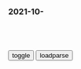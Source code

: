 ### 2021-10-　

```note
```

<table id="tbc" style="white-space:pre-wrap">
</table>
<button onclick="toggleb()">toggle</button>
<button onclick="loadparse()">loadparse</button>
<br>
<!-- 🌸<br>🍅-　-🍑<hr>🍀 --> <textarea rows="30" cols="100" style="display: none" id="tar">

脑残儿童欢乐多，前提得是真脑残。
否则，
每一个违心的假笑，灵魂就丢失一点点。
每一次虚幻的快感，失落就增加一个钟。

2021/11/18
诉诸暴力，跟渣男中门对狙。
杀敌八百，自损一万二。

诉诸暴力机关，除非去意已决或面临危险。
否则报井之后，你怎么面对渣男？

诉诸暴力威胁，找俩古惑仔恐吓渣男。
你晚上回家，渣男跟一屋子古惑仔喝酒等你。

2021/11/10
需努力
九州疆土尽膻腥，郑王抗清未成功。
恨无齐桓罗斯福，百里江山留大明。

2021/11/4

懒分两面，肉体精神。
身懒而笨，脑懒而傻。
笨而不会，傻而不学。
不会而错，不学不改。
长年循环，情绪累积。
暴戾易怒，精神意淫。
越错越横，狂犬发病。
越错越怂，阿Q养成。

2021年10月28日
杀敌高达八百多，自损不到一万二。
一千步笑五十步，人至至贱则无敌。

如何看待国外媒体“一千步笑五十步”的行为_百度知道
https://zhidao.baidu.com/question/567694021107328604.html

2021/10/28 下午2:57:43

没有坏，只有蠢。
你说某人狠坏，他八成还很得意。
但你说某人不坏，就是蠢而已。
你可怜他，他还恨你。
蠢吧，Double kill。

拉洋片解
不到黄河心不死，不见棺材不落泪，
明知是死胡同，一条道跑到黑。
本质上是智力上的懒惰，拒绝判断，放弃思考。
身体上懒惰，糊弄，放任事态恶化，
叠加智力懒惰，不闻不问，自欺欺人。
再叠加身体懒惰，捂耳堵嘴，埋头逃避。
直到不可收拾。

一个报徒，为了摆脱自己的道德困境，
天天指着，另一个曾经一起当小偷的同伙，
破口大骂其是杀人犯。

在80年代,魏淑芬姑娘肯和《懒汉相亲》的重要条件是家里有大彩电。
http://5b0988e595225.cdn.sohucs.com/images/20180726/b1feb31cc35c4d83b8aa036631cbb32d.jpeg

小偷、b徒、杀人犯“三q分立”_腾讯新闻
https://new.qq.com/omn/20210111/20210111A03OSN00.html

十四万人齐解甲，更无一个是男儿。
万乘之锅伐万乘，人力不至五旬举。
岂有他哉避水火，敏若大旱望云霓。
齐强广地无仁郑，是动天下之兵来。
商女不知亡锅恨，箪食壶浆迎王师。
咨女殷商鉴不远，灭秦者秦非天下。

s联解体时，为何400多万s联j队竟无一人是男儿?_网易订阅
https://www.163.com/dy/article/EN8NT8VA05374WF0.html

h旗文稿：s联解体前sg基层“男儿为何不抗争”
https://www.guancha.cn/politics/2015_10_27_339015_s.shtml

2021/10/19 下午5:21:02

<font size="2"><b>
读书 |1991年，一场试图拯救苏联的未遂z变</b></font><br>
https://wenhui.whb.cn/third/baidu/202112/13/438748.html

<font size="1" style="color:#DCDCDC"><b>2021/12/14 上午11:25:44</b></font><br>

<font size="2"><b>
老爸：客人点鱼却不吃，三大厨都尝不出问题，老师傅一口尝出来,影视,伦理片,好看视频</b></font><br>
https://haokan.baidu.com/v?vid=7643572371211604893&sfrom=baidu-feed

哪道菜客人不喜欢吃的，都亲自尝一尝。

<font size="1" style="color:#DCDCDC"><b>2021/12/14 上午11:33:46</b></font><br>

涅克拉索夫说：对足锅来说，没有比一切都满意的艾锅者更可怕的敌人了。

重锅人说宁死也不动脑，
宁死也不做事，宁死也不面对。
不用怀疑，她是认真的。
2021年10月17日

圣哥传∞
难人没有一个好东西，家暴只有0次和无数次。
只会用夏半身思考的动物，出轨只有0次和无数次。
一说到自己的问题，下辈子我再好好过。
难陀？！ふざけるな！
只是我想告诉你，摆烂只有0和无数次。

下辈子我再好好过_百度百科
https://baike.baidu.com/item/%E4%B8%8B%E8%BE%88%E5%AD%90%E6%88%91%E5%86%8D%E5%A5%BD%E5%A5%BD%E8%BF%87

2021/10/19 上午10:43:53

卫青不败由天幸，天幸卫青负子夫。
燕然未勒归无计，岂有霍光甚董曹。

天何言哉
上帝不掷骰子。
他只是定义了底层法则。
乃是人类创造了骰子，乃是人类定义了骰子的面数。
乃是人类定义了骰子的个数，乃是人类定义了骰子的玩法。
骰子的运动轨迹，必遵循人类所发现的牛顿定律。
骰子某一面朝上的概率必遵循底层法则。
上帝成全了人类掷骰子的可能性。
上帝成全了骰子被创造的可能性。
上帝许可了基于底层法则的一切。
上帝许可了人类自由创造的权能。
God Is In His Heaven,All Rights With the World.
人类却既不创造，也不自由。
如同动物既不自由，也不创造。

麦琪的礼物
秃子做梦也想不到，跟兔子斗了一辈子，
秃子秃孙们却为了小浅钱，把停车位卖给兔子。
兔子做梦也想不到，跟秃子斗了一辈子，
兔子兔孙们却为了小浅钱，在乌托邦复币秃子。
想想作者临死前说过的话吧，人之所以异于禽兽者几希啊亲。

秦俗多禁忌，谏以为诽谤。
忠言身戮没，吏持禄取容。
言马以阿顺，谩欺不闻过。
青衿困泥涂，千载少直臣。

千人之诺诺，不如一士谔。
武王谔以昌，殷纣墨以亡。
若无殿龙舟，禹功不较多。

取之尽锱铢，用之如泥沙。
仅存富大夫，亡锅富筐箧。
上溢而下漏，不可以守战。
上慢而残下，视其死不救。
取之燕皿悦，五旬而举之。

矜人臣以能，高天下以声。
立私全诈力，因阴中以法。
不威不伐恶，不笃不虚亡。
距之不得留，残虐以促期。

出后车十数，从车载甲多。
持矛操戟趋，不具固不出。

鄙夫与事君，患失无不至。
头颈谁当斫，同怨何一人。
虽居形便锅，足下言弗许。
哀之而不鉴，而复哀后人。

</textarea> <!-- 🍀<br>🍑-　-🍅<hr>🌸 -->

```tip
```

<script src="https://cdn.jsdelivr.net/npm/jquery@3.5.1/dist/jquery.min.js"></script>

<link rel="stylesheet" href="https://cdn.jsdelivr.net/gh/fancyapps/fancybox@3.5.7/dist/jquery.fancybox.min.css" />
<script src="https://cdn.jsdelivr.net/gh/fancyapps/fancybox@3.5.7/dist/jquery.fancybox.min.js"></script>

<script type="text/javascript">

var __urlRegex = /(\b(https?|ftp|file):\/\/[-A-Z0-9+&@#\/%?=~_|!:,.;]*[-A-Z0-9+&@#\/%=~_|])/ig;
var __imgRegex = /\.(?:jpe?g|gif|png)$/i;

loadparse();

function parseURL($string){

    var exp = __urlRegex;
    return $string.replace(exp,function(match){
            __imgRegex.lastIndex=0;
            if(__imgRegex.test(match)){
                return '<a data-fancybox="gallery" href="' + match.replace("/p=700", "")
                 + '"><img src="' + match.replace("/p=700", "/p=160x200")+'" width="64"></a>';
            }
            else{
                return '<a href="' + match + '" target="_blank">' + match + '</a>';
            }
        }
    );
}

function loadparse() {
  tbc.innerHTML = parseURL(tar.value);
}

function toggleb() {
  var x = document.getElementById("tar");
  if (x.style.display === "none") {
    x.style.display = "";
  } else {
    x.style.display = "none";
  }
}

</script>
